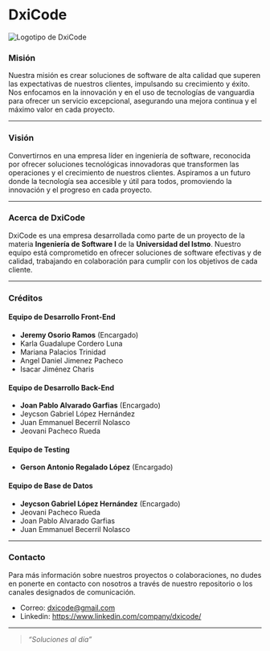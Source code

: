 # DxiCode

![Logotipo de DxiCode](https://i.ibb.co/FhcdjyJ/Logo-dxicode-transformed.png "DxiCode")

### **Misión**  
Nuestra misión es crear soluciones de software de alta calidad que superen las expectativas de nuestros clientes, impulsando su crecimiento y éxito. Nos enfocamos en la innovación y en el uso de tecnologías de vanguardia para ofrecer un servicio excepcional, asegurando una mejora continua y el máximo valor en cada proyecto.

---

### **Visión**  
Convertirnos en una empresa líder en ingeniería de software, reconocida por ofrecer soluciones tecnológicas innovadoras que transformen las operaciones y el crecimiento de nuestros clientes. Aspiramos a un futuro donde la tecnología sea accesible y útil para todos, promoviendo la innovación y el progreso en cada proyecto.

---

### **Acerca de DxiCode**  
DxiCode es una empresa desarrollada como parte de un proyecto de la materia **Ingeniería de Software I** de la **Universidad del Istmo**. Nuestro equipo está comprometido en ofrecer soluciones de software efectivas y de calidad, trabajando en colaboración para cumplir con los objetivos de cada cliente.

---

### **Créditos**  

#### **Equipo de Desarrollo Front-End**  
- **Jeremy Osorio Ramos** (Encargado)  
- Karla Guadalupe Cordero Luna  
- Mariana Palacios Trinidad  
- Angel Daniel Jimenez Pacheco
- Isacar Jiménez Charis

#### **Equipo de Desarrollo Back-End**  
- **Joan Pablo Alvarado Garfias** (Encargado)  
- Jeycson Gabriel López Hernández  
- Juan Emmanuel Becerril Nolasco  
- Jeovani Pacheco Rueda    

#### **Equipo de Testing**  
- **Gerson Antonio Regalado López** (Encargado)  

#### **Equipo de Base de Datos**  
- **Jeycson Gabriel López Hernández** (Encargado)  
- Jeovani Pacheco Rueda  
- Joan Pablo Alvarado Garfias  
- Juan Emmanuel Becerril Nolasco  

---

### **Contacto**  
Para más información sobre nuestros proyectos o colaboraciones, no dudes en ponerte en contacto con nosotros a través de nuestro repositorio o los canales designados de comunicación.

- Correo: dxicode@gmail.com
- Linkedin: https://www.linkedin.com/company/dxicode/
---

> _“Soluciones al día”_  
